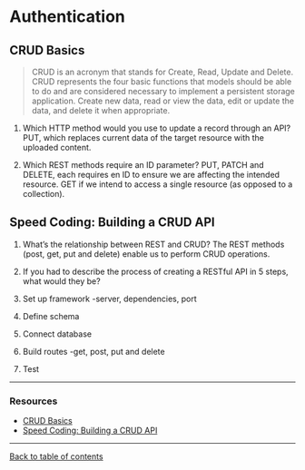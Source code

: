 # Authentication

## CRUD Basics
> CRUD is an acronym that stands for Create, Read, Update and Delete.  CRUD represents the four basic functions that models should be able to do and are considered necessary to implement a persistent storage application. Create new data, read or view the data, edit or update the data, and delete it when appropriate.

1. Which HTTP method would you use to update a record through an API?
PUT, which replaces current data of the target resource with the uploaded content.

2. Which REST methods require an ID parameter?
PUT, PATCH and DELETE, each requires en ID to ensure we are affecting the intended resource.  GET if we intend to access a single resource (as opposed to a collection).


## Speed Coding: Building a CRUD API

1. What’s the relationship between REST and CRUD?
The REST methods (post, get, put and delete) enable us to perform CRUD operations.

2. If you had to describe the process of creating a RESTful API in 5 steps, what would they be?
  1. Set up framework -server, dependencies, port
  2. Define schema
  3. Connect database
  4. Build routes -get, post, put and delete
  5. Test

--- 

### Resources

- [CRUD Basics](https://medium.com/geekculture/crud-operations-explained-2a44096e9c88)
- [Speed Coding: Building a CRUD API](https://www.youtube.com/watch?v=EzNcBhSv1Wo)

---

[Back to table of contents](../README.md)